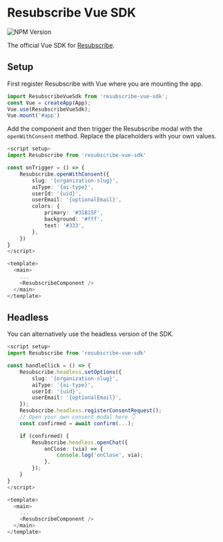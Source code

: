 # Resubscribe Vue SDK

![NPM Version](https://img.shields.io/npm/v/resubscribe-vue-sdk)

The official Vue SDK for [Resubscribe](https://resubscribe.ai).

## Setup

First register Resubscribe with Vue where you are mounting the app.

```typescript
import ResubscribeVueSdk from 'resubscribe-vue-sdk';
const Vue = createApp(App);
Vue.use(ResubscribeVueSdk);
Vue.mount('#app')
```

Add the component and then trigger the Resubscribe modal with the `openWithConsent` method. Replace the placeholders with your own values.

```typescript
<script setup>
import Resubscribe from 'resubscribe-vue-sdk'

const onTrigger = () => {
    Resubscribe.openWithConsent({
        slug: '{organization-slug}',
        aiType: '{ai-type}',
        userId: '{uid}',
        userEmail: '{optionalEmail}',
        colors: {
            primary: '#31B15F',
            background: '#fff',
            text: '#333',
        },
    })
}
</script>

<template>
  <main>
    ...
    <ResubscribeComponent />
  </main>
</template>
```

## Headless

You can alternatively use the headless version of the SDK.

```typescript
<script setup>
import Resubscribe from 'resubscribe-vue-sdk'

const handleClick = () => {
    Resubscribe.headless.setOptions({
        slug: '{organization-slug}',
        aiType: '{ai-type}',
        userId: '{uid}',
        userEmail: '{optionalEmail}',
    });
    Resubscribe.headless.registerConsentRequest();
    // Open your own consent modal here 👇
    const confirmed = await confirm(...);

    if (confirmed) {
        Resubscribe.headless.openChat({
            onClose: (via) => {
                console.log('onClose', via);
            },
        });
    }
}
</script>

<template>
  <main>
    ...
    <ResubscribeComponent />
  </main>
</template>
```
